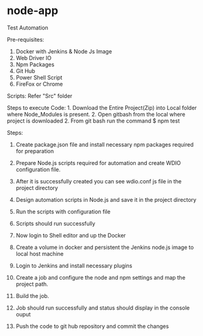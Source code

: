 # node-app

Test Automation

Pre-requisites: 
1.	Docker with Jenkins & Node Js Image
2.	Web Driver IO
3.	Npm Packages
4.	Git Hub 
5.	Power Shell Script
6. FireFox or Chrome 

Scripts: Refer "Src" folder

Steps to execute Code: 1. Download the Entire Project(Zip) into Local folder where Node_Modules is present.
                       2. Open gitbash from the local where project is downloaded 
                       2. From git bash run the command $ npm test

Steps:
1.	Create package.json file and install necessary npm packages required for preparation 
2.	Prepare Node.js scripts required for automation and create WDIO configuration file.
 

3.	After it is successfully created you can see wdio.conf js file in the project directory
 
4.	Design automation scripts in Node.js and save it in the project directory
5.	Run the scripts with configuration file
6.	Scripts should run successfully
 

7.	Now login to Shell editor and up the Docker
 
8.	Create a volume in docker and persistent the Jenkins node.js image to local host machine
 
9.	Login to Jenkins and install necessary plugins
10.	Create a job and configure the node and npm settings and map the project path.
11.	Build the job.
12.	Job should run successfully and status should display in the console ouput
13.	Push the code to git hub repository and commit the changes


 


